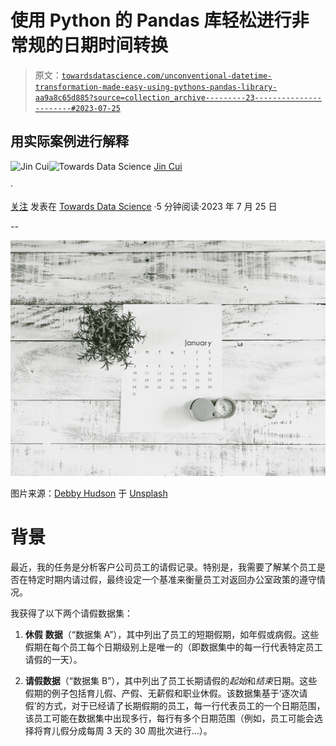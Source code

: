 # 使用 Python 的 Pandas 库轻松进行非常规的日期时间转换

> 原文：[`towardsdatascience.com/unconventional-datetime-transformation-made-easy-using-pythons-pandas-library-aa9a8c65d885?source=collection_archive---------23-----------------------#2023-07-25`](https://towardsdatascience.com/unconventional-datetime-transformation-made-easy-using-pythons-pandas-library-aa9a8c65d885?source=collection_archive---------23-----------------------#2023-07-25)

## 用实际案例进行解释

[](https://jin-cui.medium.com/?source=post_page-----aa9a8c65d885--------------------------------)![Jin Cui](https://jin-cui.medium.com/?source=post_page-----aa9a8c65d885--------------------------------)[](https://towardsdatascience.com/?source=post_page-----aa9a8c65d885--------------------------------)![Towards Data Science](https://towardsdatascience.com/?source=post_page-----aa9a8c65d885--------------------------------) [Jin Cui](https://jin-cui.medium.com/?source=post_page-----aa9a8c65d885--------------------------------)

·

[关注](https://medium.com/m/signin?actionUrl=https%3A%2F%2Fmedium.com%2F_%2Fsubscribe%2Fuser%2F333e9ae026bc&operation=register&redirect=https%3A%2F%2Ftowardsdatascience.com%2Funconventional-datetime-transformation-made-easy-using-pythons-pandas-library-aa9a8c65d885&user=Jin+Cui&userId=333e9ae026bc&source=post_page-333e9ae026bc----aa9a8c65d885---------------------post_header-----------) 发表在 [Towards Data Science](https://towardsdatascience.com/?source=post_page-----aa9a8c65d885--------------------------------) ·5 分钟阅读·2023 年 7 月 25 日[](https://medium.com/m/signin?actionUrl=https%3A%2F%2Fmedium.com%2F_%2Fvote%2Ftowards-data-science%2Faa9a8c65d885&operation=register&redirect=https%3A%2F%2Ftowardsdatascience.com%2Funconventional-datetime-transformation-made-easy-using-pythons-pandas-library-aa9a8c65d885&user=Jin+Cui&userId=333e9ae026bc&source=-----aa9a8c65d885---------------------clap_footer-----------)

--

[](https://medium.com/m/signin?actionUrl=https%3A%2F%2Fmedium.com%2F_%2Fbookmark%2Fp%2Faa9a8c65d885&operation=register&redirect=https%3A%2F%2Ftowardsdatascience.com%2Funconventional-datetime-transformation-made-easy-using-pythons-pandas-library-aa9a8c65d885&source=-----aa9a8c65d885---------------------bookmark_footer-----------)![](img/49d6e85e7f4bde965d3e8a9f34f2d78e.png)

图片来源：[Debby Hudson](https://unsplash.com/@hudsoncrafted?utm_source=medium&utm_medium=referral) 于 [Unsplash](https://unsplash.com/?utm_source=medium&utm_medium=referral)

# 背景

最近，我的任务是分析客户公司员工的请假记录。特别是，我需要了解某个员工是否在特定时期内请过假，最终设定一个基准来衡量员工对返回办公室政策的遵守情况。

我获得了以下两个请假数据集：

1.  **休假** **数据**（“数据集 A”），其中列出了员工的短期假期，如年假或病假。这些假期在每个员工每个日期级别上是唯一的（即数据集中的每一行代表特定员工请假的一天）。

1.  **请假数据**（“数据集 B”），其中列出了员工长期请假的*起始*和*结束*日期。这些假期的例子包括育儿假、产假、无薪假和职业休假。该数据集基于‘逐次请假’的方式，对于已经请了长期假期的员工，每一行代表员工的一个日期范围，该员工可能在数据集中出现多行，每行有多个日期范围（例如，员工可能会选择将育儿假分成每周 3 天的 30 周批次进行…）。
